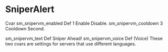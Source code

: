 # SniperAlert

Cvar
sm_snipervm_enabled Def 1 Enable Disable.
sm_snipervm_cooldown 3 Cooldown Second.

sm_snipervm_text Def Sniper Ahead!
sm_snipervm_voice Def (Voice)
These two cvars are settings for servers that use different languages.
